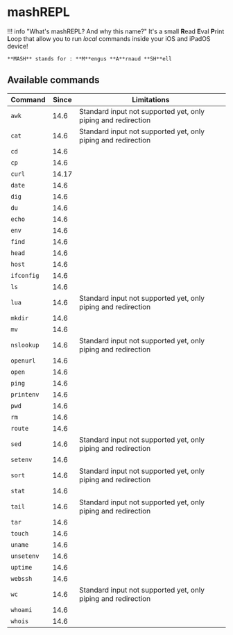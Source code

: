 # mashREPL
!!! info "What's mashREPL? And why this name?"
    It's a small **R**ead **E**val **P**rint **L**oop that allow you to run *local* commands inside your iOS and iPadOS device!

    **MASH** stands for : **M**engus **A**rnaud **SH**ell

## Available commands
| Command    | Since | Limitations |
| --- | --- | --- |
| `awk`      | 14.6 | Standard input not supported yet, only piping and redirection |
| `cat`      | 14.6 | Standard input not supported yet, only piping and redirection |
| `cd`       | 14.6 | |
| `cp`       | 14.6 | |
| `curl`     | 14.17 | |
| `date`     | 14.6 | |
| `dig`      | 14.6 | |
| `du`       | 14.6 | |
| `echo`     | 14.6 | |
| `env`      | 14.6 | |
| `find`     | 14.6 | |
| `head`     | 14.6 | |
| `host`     | 14.6 | |
| `ifconfig` | 14.6 | |
| `ls`       | 14.6 | |
| `lua`      | 14.6 | Standard input not supported yet, only piping and redirection |
| `mkdir`    | 14.6 | |
| `mv`       | 14.6 | |
| `nslookup` | 14.6 | Standard input not supported yet, only piping and redirection |
| `openurl`  | 14.6 | |
| `open`     | 14.6 | |
| `ping`     | 14.6 | |
| `printenv` | 14.6 | |
| `pwd`      | 14.6 | |
| `rm`       | 14.6 | |
| `route`    | 14.6 | |
| `sed`      | 14.6 | Standard input not supported yet, only piping and redirection |
| `setenv`   | 14.6 | |
| `sort`     | 14.6 | Standard input not supported yet, only piping and redirection |
| `stat`     | 14.6 | |
| `tail`     | 14.6 | Standard input not supported yet, only piping and redirection |
| `tar`      | 14.6 | |
| `touch`    | 14.6 | |
| `uname`    | 14.6 | |
| `unsetenv` | 14.6 | |
| `uptime`   | 14.6 | |
| `webssh`   | 14.6 | |
| `wc`       | 14.6 | Standard input not supported yet, only piping and redirection |
| `whoami`   | 14.6 | |
| `whois`    | 14.6 | |